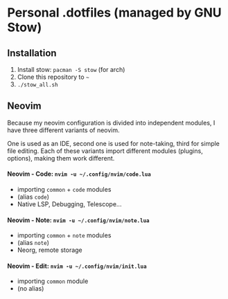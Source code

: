 # Personal .dotfiles (managed by GNU Stow)

## Installation
1. Install stow: `pacman -S stow` (for arch)
2. Clone this repository to `~`
3. `./stow_all.sh`

## Neovim
Because my neovim configuration is divided into independent modules, I have three different variants of neovim.

One is used as an IDE, second one is used for note-taking, third for simple file editing.
Each of these variants import different modules (plugins, options), making them work different.

#### Neovim - Code: `nvim -u ~/.config/nvim/code.lua`
- importing `common` + `code` modules
- (alias `code`)
- Native LSP, Debugging, Telescope...
#### Neovim - Note: `nvim -u ~/.config/nvim/note.lua`
- importing `common` + `note` modules
- (alias `note`)
- Neorg, remote storage
#### Neovim - Edit: `nvim -u ~/.config/nvim/init.lua`
- importing `common` module
- (no alias)
